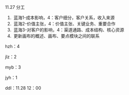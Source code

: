 11.27 分工

1. ​    蓝海1-成本影响，4：客户细分，客户关系，收入来源
2. ​    蓝海2-价值主张，4：价值主张、关键业务、重要合作
3. ​    蓝海3-对客户的影响，4：渠道通路、成本结构、核心资源
4. ​    更新画布的概述、画布、要点模块之间的联系





hzh：4

jlz：2

myb：3

jyh：1



ddl：11.28  12：00